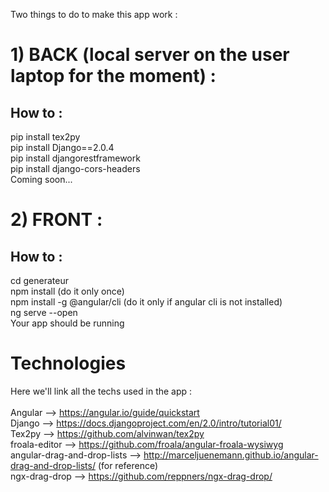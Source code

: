 Two things to do to make this app work :

# 1) BACK (local server on the user laptop for the moment) :
## How to :
pip install tex2py <br>
pip install Django==2.0.4 <br>
pip install djangorestframework <br>
pip install django-cors-headers <br>
Coming soon...

# 2) FRONT :
## How to :
cd generateur <br>
npm install (do it only once)<br>
npm install -g @angular/cli (do it only if angular cli is not installed)<br>
ng serve --open<br>
Your app should be running

# Technologies
Here we'll link all the techs used in the app :<br>
<br>
Angular --> https://angular.io/guide/quickstart <br>
Django --> https://docs.djangoproject.com/en/2.0/intro/tutorial01/ <br>
Tex2py --> https://github.com/alvinwan/tex2py <br>
froala-editor --> https://github.com/froala/angular-froala-wysiwyg <br>
angular-drag-and-drop-lists --> http://marceljuenemann.github.io/angular-drag-and-drop-lists/ (for reference)<br>
ngx-drag-drop --> https://github.com/reppners/ngx-drag-drop/



